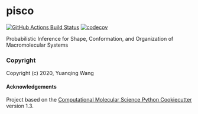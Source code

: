 pisco
==============================
[//]: # (Badges)
[![GitHub Actions Build Status](https://github.com/REPLACE_WITH_OWNER_ACCOUNT/pisco/workflows/CI/badge.svg)](https://github.com/REPLACE_WITH_OWNER_ACCOUNT/pisco/actions?query=branch%3Amaster+workflow%3ACI)
[![codecov](https://codecov.io/gh/REPLACE_WITH_OWNER_ACCOUNT/pisco/branch/master/graph/badge.svg)](https://codecov.io/gh/REPLACE_WITH_OWNER_ACCOUNT/pisco/branch/master)


Probabilistic Inference for Shape, Conformation, and Organization of Macromolecular Systems

### Copyright

Copyright (c) 2020, Yuanqing Wang


#### Acknowledgements
 
Project based on the 
[Computational Molecular Science Python Cookiecutter](https://github.com/molssi/cookiecutter-cms) version 1.3.
